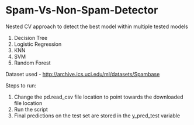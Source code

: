 # Spam-Vs-Non-Spam-Detector
Nested CV approach to detect the best model within multiple tested models 
1. Decision Tree
2. Logistic Regression
3. KNN 
4. SVM
5. Random Forest

Dataset used - http://archive.ics.uci.edu/ml/datasets/Spambase

Steps to run:
1. Change the pd.read_csv file location to point towards the downloaded file location
2. Run the script 
3. Final predictions on the test set are stored in the y_pred_test variable

